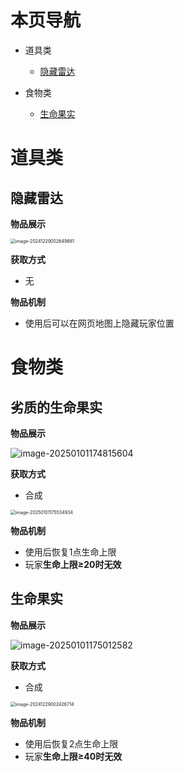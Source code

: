 # 本页导航

- 道具类
  - [隐藏雷达](#隐藏雷达)

- 食物类
  - [生命果实](#生命果实)

# 道具类

## 隐藏雷达

**物品展示**

<img src="https://img-cdn.yvmou.cn/pigo/202412290026747.png" alt="image-20241229002649681" style="zoom:50%;" />

**获取方式**

- 无

**物品机制**

- 使用后可以在网页地图上隐藏玩家位置

# 食物类

## 劣质的生命果实

**物品展示**

![image-20250101174815604](C:\Users\yvmou\AppData\Roaming\Typora\typora-user-images\image-20250101174815604.png)

**获取方式**

- 合成

<img src="https://img-cdn.yvmou.cn/pigo/202501011755999.png" alt="image-20250101175534934" style="zoom:50%;" />

**物品机制**

- 使用后恢复1点生命上限
- 玩家**生命上限≥20时无效**

## 生命果实

**物品展示**

![image-20250101175012582](https://img-cdn.yvmou.cn/pigo/202501011750668.png)

**获取方式**

- 合成

<img src="https://img-cdn.yvmou.cn/pigo/202412290024819.png" alt="image-20241229002426714" style="zoom:50%;" />

**物品机制**

- 使用后恢复2点生命上限
- 玩家**生命上限≥40时无效**
